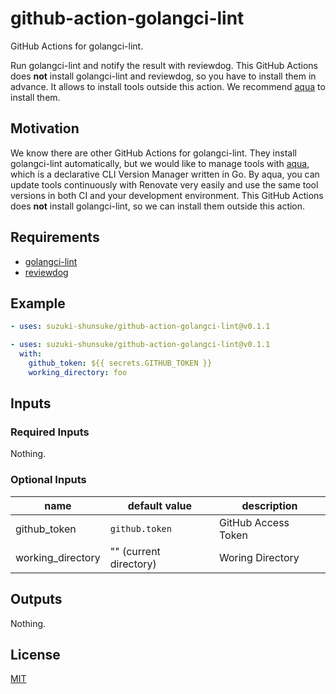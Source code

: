 # github-action-golangci-lint

GitHub Actions for golangci-lint.

Run golangci-lint and notify the result with reviewdog.
This GitHub Actions does **not** install golangci-lint and reviewdog, so you have to install them in advance.
It allows to install tools outside this action.
We recommend [aqua](https://aquaproj.github.io/) to install them.

## Motivation

We know there are other GitHub Actions for golangci-lint.
They install golangci-lint automatically, but we would like to manage tools with [aqua](https://aquaproj.github.io/), which is a declarative CLI Version Manager written in Go.
By aqua, you can update tools continuously with Renovate very easily and use the same tool versions in both CI and your development environment.
This GitHub Actions does **not** install golangci-lint, so we can install them outside this action.

## Requirements

* [golangci-lint](https://golangci-lint.run/)
* [reviewdog](https://github.com/reviewdog/reviewdog)

## Example

```yaml
- uses: suzuki-shunsuke/github-action-golangci-lint@v0.1.1
```

```yaml
- uses: suzuki-shunsuke/github-action-golangci-lint@v0.1.1
  with:
    github_token: ${{ secrets.GITHUB_TOKEN }}
    working_directory: foo
```

## Inputs

### Required Inputs

Nothing.

### Optional Inputs

name | default value | description
--- | --- | ---
github_token | `github.token` | GitHub Access Token
working_directory | "" (current directory) | Woring Directory

## Outputs

Nothing.

## License

[MIT](LICENSE)
